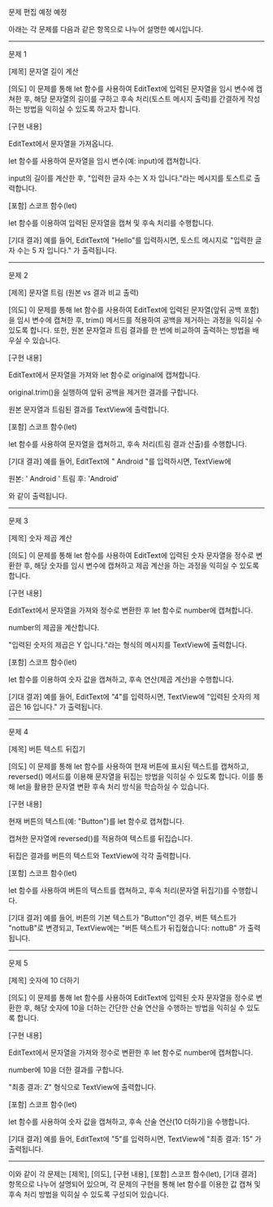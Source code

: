 문제 편집 예정
예정


아래는 각 문제를 다음과 같은 항목으로 나누어 설명한 예시입니다.


---

문제 1

[제목]
문자열 길이 계산

[의도]
이 문제를 통해 let 함수를 사용하여 EditText에 입력된 문자열을 임시 변수에 캡쳐한 후, 해당 문자열의 길이를 구하고 후속 처리(토스트 메시지 출력)를 간결하게 작성하는 방법을 익히실 수 있도록 하고자 합니다.

[구현 내용]

EditText에서 문자열을 가져옵니다.

let 함수를 사용하여 문자열을 임시 변수(예: input)에 캡쳐합니다.

input의 길이를 계산한 후, "입력한 글자 수는 X 자 입니다."라는 메시지를 토스트로 출력합니다.


[포함] 스코프 함수(let)

let 함수를 이용하여 입력된 문자열을 캡쳐 및 후속 처리를 수행합니다.


[기대 결과]
예를 들어, EditText에 "Hello"를 입력하시면, 토스트 메시지로
"입력한 글자 수는 5 자 입니다."
가 출력됩니다.


---

문제 2

[제목]
문자열 트림 (원본 vs 결과 비교 출력)

[의도]
이 문제를 통해 let 함수를 사용하여 EditText에 입력된 문자열(앞뒤 공백 포함)을 임시 변수에 캡쳐한 후, trim() 메서드를 적용하여 공백을 제거하는 과정을 익히실 수 있도록 합니다. 또한, 원본 문자열과 트림 결과를 한 번에 비교하여 출력하는 방법을 배우실 수 있습니다.

[구현 내용]

EditText에서 문자열을 가져와 let 함수로 original에 캡쳐합니다.

original.trim()을 실행하여 앞뒤 공백을 제거한 결과를 구합니다.

원본 문자열과 트림된 결과를 TextView에 출력합니다.


[포함] 스코프 함수(let)

let 함수를 사용하여 문자열을 캡쳐하고, 후속 처리(트림 결과 산출)를 수행합니다.


[기대 결과]
예를 들어, EditText에 "  Android  "를 입력하시면, TextView에

원본: '  Android  '
트림 후: 'Android'

와 같이 출력됩니다.


---

문제 3

[제목]
숫자 제곱 계산

[의도]
이 문제를 통해 let 함수를 사용하여 EditText에 입력된 숫자 문자열을 정수로 변환한 후, 해당 숫자를 임시 변수에 캡쳐하고 제곱 계산을 하는 과정을 익히실 수 있도록 합니다.

[구현 내용]

EditText에서 문자열을 가져와 정수로 변환한 후 let 함수로 number에 캡쳐합니다.

number의 제곱을 계산합니다.

"입력된 숫자의 제곱은 Y 입니다."라는 형식의 메시지를 TextView에 출력합니다.


[포함] 스코프 함수(let)

let 함수를 이용하여 숫자 값을 캡쳐하고, 후속 연산(제곱 계산)을 수행합니다.


[기대 결과]
예를 들어, EditText에 "4"를 입력하시면, TextView에
"입력된 숫자의 제곱은 16 입니다."
가 출력됩니다.


---

문제 4

[제목]
버튼 텍스트 뒤집기

[의도]
이 문제를 통해 let 함수를 사용하여 현재 버튼에 표시된 텍스트를 캡쳐하고, reversed() 메서드를 이용해 문자열을 뒤집는 방법을 익히실 수 있도록 합니다. 이를 통해 let을 활용한 문자열 변환 후속 처리 방식을 학습하실 수 있습니다.

[구현 내용]

현재 버튼의 텍스트(예: "Button")를 let 함수로 캡쳐합니다.

캡쳐한 문자열에 reversed()를 적용하여 텍스트를 뒤집습니다.

뒤집은 결과를 버튼의 텍스트와 TextView에 각각 출력합니다.


[포함] 스코프 함수(let)

let 함수를 사용하여 버튼의 텍스트를 캡쳐하고, 후속 처리(문자열 뒤집기)를 수행합니다.


[기대 결과]
예를 들어, 버튼의 기본 텍스트가 "Button"인 경우, 버튼 텍스트가 "nottuB"로 변경되고,
TextView에는 "버튼 텍스트가 뒤집혔습니다: nottuB"
가 출력됩니다.


---

문제 5

[제목]
숫자에 10 더하기

[의도]
이 문제를 통해 let 함수를 사용하여 EditText에 입력된 숫자 문자열을 정수로 변환한 후, 해당 숫자에 10을 더하는 간단한 산술 연산을 수행하는 방법을 익히실 수 있도록 합니다.

[구현 내용]

EditText에서 문자열을 가져와 정수로 변환한 후 let 함수로 number에 캡쳐합니다.

number에 10을 더한 결과를 구합니다.

"최종 결과: Z" 형식으로 TextView에 출력합니다.


[포함] 스코프 함수(let)

let 함수를 사용하여 숫자 값을 캡쳐하고, 후속 산술 연산(10 더하기)을 수행합니다.


[기대 결과]
예를 들어, EditText에 "5"를 입력하시면, TextView에
"최종 결과: 15"
가 출력됩니다.


---

이와 같이 각 문제는 [제목], [의도], [구현 내용], [포함] 스코프 함수(let), [기대 결과] 항목으로 나누어 설명되어 있으며, 각 문제의 구현을 통해 let 함수를 이용한 값 캡쳐 및 후속 처리 방법을 익히실 수 있도록 구성되어 있습니다.

